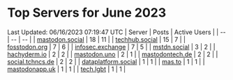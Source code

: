 # Top Servers for June 2023
Last Updated: 06/16/2023 07:19:47 UTC
| Server | Posts | Active Users |
| -- | -- | -- |
| [mastodon.social](https://mastodon.social/tags/PowerShell) | 18 | 11 |
| [techhub.social](https://techhub.social/tags/PowerShell) | 15 | 7 |
| [fosstodon.org](https://fosstodon.org/tags/PowerShell) | 7 | 6 |
| [infosec.exchange](https://infosec.exchange/tags/PowerShell) | 7 | 5 |
| [mstdn.social](https://mstdn.social/tags/PowerShell) | 3 | 2 |
| [hachyderm.io](https://hachyderm.io/tags/PowerShell) | 2 | 2 |
| [mastodon.uno](https://mastodon.uno/tags/PowerShell) | 2 | 1 |
| [mastodontech.de](https://mastodontech.de/tags/PowerShell) | 2 | 2 |
| [social.tchncs.de](https://social.tchncs.de/tags/PowerShell) | 2 | 2 |
| [dataplatform.social](https://dataplatform.social/tags/PowerShell) | 1 | 1 |
| [mas.to](https://mas.to/tags/PowerShell) | 1 | 1 |
| [mastodonapp.uk](https://mastodonapp.uk/tags/PowerShell) | 1 | 1 |
| [tech.lgbt](https://tech.lgbt/tags/PowerShell) | 1 | 1 |
